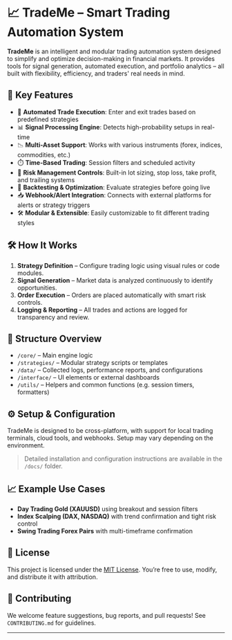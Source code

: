 # 📈 TradeMe – Smart Trading Automation System

**TradeMe** is an intelligent and modular trading automation system designed to simplify and optimize decision-making in financial markets. It provides tools for signal generation, automated execution, and portfolio analytics – all built with flexibility, efficiency, and traders' real needs in mind.

## 🌟 Key Features

- 🤖 **Automated Trade Execution**: Enter and exit trades based on predefined strategies
- 📊 **Signal Processing Engine**: Detects high-probability setups in real-time
- 📉 **Multi-Asset Support**: Works with various instruments (forex, indices, commodities, etc.)
- ⏱️ **Time-Based Trading**: Session filters and scheduled activity
- 🧠 **Risk Management Controls**: Built-in lot sizing, stop loss, take profit, and trailing systems
- 🔄 **Backtesting & Optimization**: Evaluate strategies before going live
- 📥 **Webhook/Alert Integration**: Connects with external platforms for alerts or strategy triggers
- 🛠️ **Modular & Extensible**: Easily customizable to fit different trading styles

## 🛠 How It Works

1. **Strategy Definition** – Configure trading logic using visual rules or code modules.
2. **Signal Generation** – Market data is analyzed continuously to identify opportunities.
3. **Order Execution** – Orders are placed automatically with smart risk controls.
4. **Logging & Reporting** – All trades and actions are logged for transparency and review.

## 📁 Structure Overview

- `/core/` – Main engine logic
- `/strategies/` – Modular strategy scripts or templates
- `/data/` – Collected logs, performance reports, and configurations
- `/interface/` – UI elements or external dashboards
- `/utils/` – Helpers and common functions (e.g. session timers, formatters)

## ⚙️ Setup & Configuration

TradeMe is designed to be cross-platform, with support for local trading terminals, cloud tools, and webhooks. Setup may vary depending on the environment.

> Detailed installation and configuration instructions are available in the `/docs/` folder.

## 📈 Example Use Cases

- **Day Trading Gold (XAUUSD)** using breakout and session filters  
- **Index Scalping (DAX, NASDAQ)** with trend confirmation and tight risk control  
- **Swing Trading Forex Pairs** with multi-timeframe confirmation  

## 📄 License

This project is licensed under the [MIT License](LICENSE). You’re free to use, modify, and distribute it with attribution.

## 🤝 Contributing

We welcome feature suggestions, bug reports, and pull requests! See `CONTRIBUTING.md` for guidelines.

---

